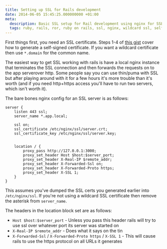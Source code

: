 ```yaml
---
title: Setting up SSL for Rails development
date: 2014-06-05 15:45:25.000000000 +01:00
meta:
  description: Basic SSL setup for Rail development using nginx for SSL termination.
  tags: ruby, rails, ror, ruby on rails, ssl, nginx, wildcard ssl, self-signed certificate, self-signed ssl, development
---
```


First things first, you need an SSL certificate.
Steps 1-4 of [this gist](https://gist.github.com/trcarden/3295935) cover how to generate
a self-signed certificate. If you want a wildcard certificate then use `*.domain` for the common name.

The easiest way to get SSL working with rails is have a local nginx instance that terminates
the SSL connection and then forwards the requests on to the app serverover http.
Some people say you can use thin/puma with SSL but after playing around with it for a few hours
it's more trouble than it's worth (and if you need http+https access you'll have to run
two servers, which isn't worth it).

The bare bones nginx config for an SSL server is as follows:

```
server {
    listen 443 ssl;
    server_name *.app.local;

    ssl on;
    ssl_certificate /etc/nginx/ssl/server.crt;
    ssl_certificate_key /etc/nginx/ssl/server.key;


    location / {
        proxy_pass http://127.0.0.1:3000;
        proxy_set_header Host $host:$server_port;
        proxy_set_header X-Real-IP $remote_addr;
        proxy_set_header X-Forwarded-Ssl on;
        proxy_set_header X-Forwarded-Proto https;
        proxy_set_header X-SSL 1;
    }
}
```

This assumes you've dumped the SSL certs you generated earlier into
`/etc/nginx/ssl`. If you're not using a wildcard SSL certificate then
remove the asterisk from `server_name`. 

The headers in the location block set are as follows:

* `Host $host:$server_port` - Unless you pass this header rails will try to use ssl over whatever port its server was started on
* `X-Real-IP $remote_addr` - Does what it says on the tin
* `X-Forwarded-Ssl` / `X-Forwarded-Proto https` / `X-SSL 1` - This will cause rails to use the https protocol on all URLs it generates
